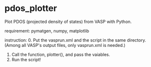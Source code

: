 # pdos_plotter
Plot PDOS (projected density of states) from VASP with Python.

requirement: pymatgen, numpy, matplotlib

instruction:
0. Put the vasprun.xml and the script in the same directory. (Among all VASP's output files, only vasprun.xml is needed.)
1. Call the function, plotter(), and pass the vaiables.
2. Run the script!
